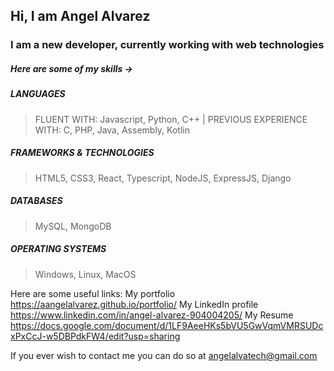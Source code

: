## Hi, I am Angel Alvarez
### I am a new developer, currently working with web technologies

##### Here are some of my skills ->

##### LANGUAGES
> FLUENT WITH: Javascript, Python, C++ | PREVIOUS EXPERIENCE WITH: C, PHP, Java, Assembly, Kotlin

##### FRAMEWORKS & TECHNOLOGIES
> HTML5, CSS3, React, Typescript, NodeJS, ExpressJS, Django

##### DATABASES
> MySQL, MongoDB

##### OPERATING SYSTEMS
> Windows, Linux, MacOS

Here are some useful links:
My portfolio https://aangelalvarez.github.io/portfolio/
My LinkedIn profile https://www.linkedin.com/in/angel-alvarez-904004205/
My Resume https://docs.google.com/document/d/1LF9AeeHKs5bVU5GwVqmVMRSUDcxPxCcJ-w5DBPdkFW4/edit?usp=sharing

If you ever wish to contact me you can do so at angelalvatech@gmail.com
